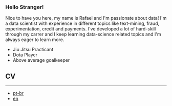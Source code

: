 ### Hello Stranger!

Nice to have you here, my name is Rafael and I'm passionate about data! I'm a data scientist with experience in different topics like text-mining, fraud, experimentation, credit and payments. I've developed a lot of hard-skill through my carrer and I keep learning data-science related topics and I'm always eager to learn more.

- Jiu Jitsu Practicant
- Dota Player
- Above average goalkeeper 


## CV
---
- [pt-br](./pt-br.md)
- [en](./en.md)

